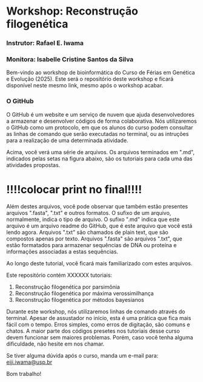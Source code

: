 # Workshop: Reconstrução filogenética
### Instrutor: Rafael E. Iwama
### Monitora: Isabelle Cristine Santos da Silva

Bem-vindo ao workshop de bioinformática do Curso de Férias em Genética e Evolução (2025). Este será o repositório deste workshop e ficará disponível neste mesmo link, mesmo após o workshop acabar.

### O GitHub
O GitHub é um website e um serviço de nuvem que ajuda desenvolvedores a armazenar e desenvolver códigos de forma colaborativa. Nós utilizaremos o GitHub como um protocolo, em que os alunos do curso podem consultar as linhas de comando que serão executadas no terminal, ou as intruções para a realização de uma determinada atividade.

Acima, você verá uma série de arquivos. Os arquivos terminados em ".md", indicados pelas setas na figura abaixo, são os tutoriais para cada uma das atividades propostas.


# !!!!colocar print no final!!!!


Além destes arquivos, você pode observar que também estão presentes arquivos ".fasta", ".txt" e outros formatos. O sufixo de um arquivo, normalmente, indica o tipo de arquivo. O sufixo ".md" indica que este arquivo é um arquivo readme do GitHub, que é este arquivo que você está lendo agora. Arquivos ".txt" são chamados de plain text, que são compostos apenas por texto. Arquivos ".fasta" são arquivos ".txt", que estão formatados para armazenar sequências de DNA ou proteína e informações associadas a estas sequências.

Ao longo deste tutorial, você ficará mais familiarizado com estes arquivos.

Este repositório contém XXXXXX tutoriais:
  
  1. Reconstrução filogenética por parsimônia
  2. Reconstrução filogenética por máxima verossimilhança
  3. Reconstrução filogenética por métodos bayesianos


Durante este workshop, nós utilizaremos linhas de comando através do terminal. Apesar de assustador no início, esta é uma prática que fica mais fácil com o tempo. Erros simples, como erros de digitação, são comuns e chatos. A maior parte dos códigos presetes nos tutoriais desse curso devem funcionar sem maiores problemas. Porém, caso você tenha alguma dificuldade, não hesite em nos chamar.

Se tiver alguma dúvida após o curso, manda um e-mail para: eiji.iwama@usp.br


Bom trabalho!
